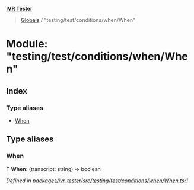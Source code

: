 **[IVR Tester](../README.md)**

> [Globals](../README.md) / "testing/test/conditions/when/When"

# Module: "testing/test/conditions/when/When"

## Index

### Type aliases

* [When](_testing_test_conditions_when_when_.md#when)

## Type aliases

### When

Ƭ  **When**: (transcript: string) => boolean

*Defined in [packages/ivr-tester/src/testing/test/conditions/when/When.ts:1](https://github.com/SketchingDev/ivr-tester/blob/16cd721/packages/ivr-tester/src/testing/test/conditions/when/When.ts#L1)*
